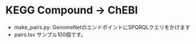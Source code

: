 # KEGG Compound -> ChEBI
* make_pairs.py:
  GenomeNetのエンドポイントにSPQRQLクエリをかけます
* pairs.tsv
  サンプル100個です。
